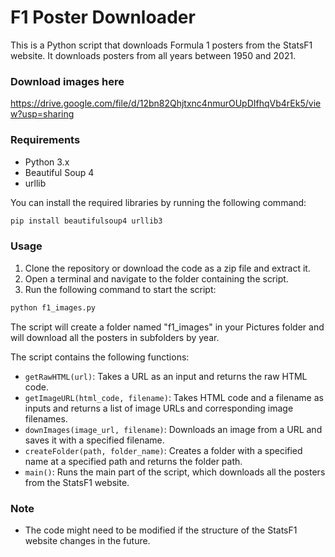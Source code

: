 
# F1 Poster Downloader

This is a Python script that downloads Formula 1 posters from the StatsF1 website. It downloads posters from all years between 1950 and 2021.

### Download images here
https://drive.google.com/file/d/12bn82Qhjtxnc4nmurOUpDIfhqVb4rEk5/view?usp=sharing

### Requirements

-   Python 3.x
-   Beautiful Soup 4
-   urllib

You can install the required libraries by running the following command:

```bash
pip install beautifulsoup4 urllib3
``` 
### Usage
1.  Clone the repository or download the code as a zip file and extract it.
2.  Open a terminal and navigate to the folder containing the script.
3.  Run the following command to start the script:

```bash
python f1_images.py
```
The script will create a folder named "f1_images" in your Pictures folder and will download all the posters in subfolders by year.

The script contains the following functions:

-   `getRawHTML(url)`: Takes a URL as an input and returns the raw HTML code.
-   `getImageURL(html_code, filename)`: Takes HTML code and a filename as inputs and returns a list of image URLs and corresponding image filenames.
-   `downImages(image_url, filename)`: Downloads an image from a URL and saves it with a specified filename.
-   `createFolder(path, folder_name)`: Creates a folder with a specified name at a specified path and returns the folder path.
-   `main()`: Runs the main part of the script, which downloads all the posters from the StatsF1 website.

### Note
-   The code might need to be modified if the structure of the StatsF1 website changes in the future.
